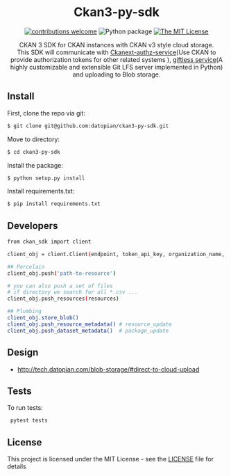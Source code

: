 <div align="center">

# Ckan3-py-sdk

[![contributions welcome](https://img.shields.io/badge/contributions-welcome-brightgreen.svg?style=flat)](https://github.com/datopian/ckan3-py-sdk/issues)
![Python package](https://github.com/datopian/ckan3-py-sdk/workflows/Python%20package/badge.svg)
[![The MIT License](https://img.shields.io/badge/license-MIT-blue.svg?style=flat-square)](http://opensource.org/licenses/MIT)


CKAN 3 SDK for CKAN instances with CKAN v3 style cloud storage.<br> This SDK will communicate with [Ckanext-authz-service](https://github.com/datopian/ckanext-authz-service)(Use CKAN to provide authorization tokens for other related systems
), [giftless service](https://github.com/datopian/giftless)(A highly customizable and extensible Git LFS server implemented in Python) and uploading to Blob storage.

</div>

## Install

First, clone the repo via git:

```bash
$ git clone git@github.com:datopian/ckan3-py-sdk.git
```

Move to directory:

```bash
$ cd ckan3-py-sdk
```
Install the package:

```bash
$ python setup.py install
```
Install requirements.txt:

```bash
$ pip install requirements.txt
```

## Developers
```bash
from ckan_sdk import client

client_obj = client.Client(endpoint, token_api_key, organization_name, dataset_name)

## Porcelain
client_obj.push('path-to-resource')

# you can also push a set of files
# if directory we search for all *.csv ...
client_obj.push_resources(resources)

## Plumbing
client_obj.store_blob()
client_obj.push_resource_metadata() # resource_update
client_obj.push_dataset_metadata()  # package_update
```

## Design

- http://tech.datopian.com/blob-storage/#direct-to-cloud-upload

## Tests

To run tests:

```bash
 pytest tests
```

## License

This project is licensed under the MIT License - see the [LICENSE](License) file for details
